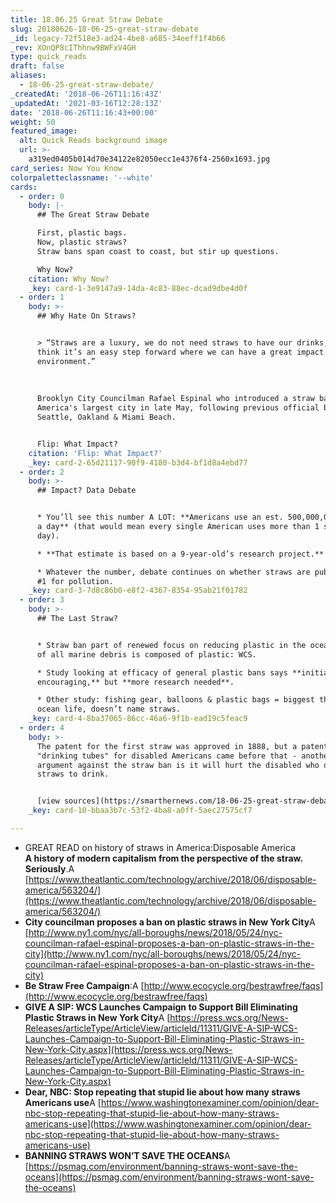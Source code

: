 ```yaml
---
title: 18.06.25 Great Straw Debate
slug: 20180626-18-06-25-great-straw-debate
_id: legacy-72f518e3-ad24-4be8-a685-34eeff1f4b66
_rev: XOnQP8cIThhnw9BWFxV4GH
type: quick_reads
draft: false
aliases:
  - 18-06-25-great-straw-debate/
_createdAt: '2018-06-26T11:16:43Z'
_updatedAt: '2021-03-16T12:28:13Z'
date: '2018-06-26T11:16:43+00:00'
weight: 50
featured_image:
  alt: Quick Reads background image
  url: >-
    a319ed0405b014d70e34122e82050ecc1e4376f4-2560x1693.jpg
card_series: Now You Know
colorpaletteclassname: '--white'
cards:
  - order: 0
    body: |-
      ## The Great Straw Debate

      First, plastic bags.  
      Now, plastic straws?  
      Straw bans span coast to coast, but stir up questions.

      Why Now?
    citation: Why Now?
    _key: card-1-3e9147a9-14da-4c83-88ec-dcad9dbe4d0f
  - order: 1
    body: >-
      ## Why Hate On Straws?


      > “Straws are a luxury, we do not need straws to have our drinks, and I
      think it’s an easy step forward where we can have a great impact for our
      environment.”  
        
        
        
      Brooklyn City Councilman Rafael Espinal who introduced a straw ban for
      America's largest city in late May, following previous official bans in
      Seattle, Oakland & Miami Beach.


      Flip: What Impact?
    citation: 'Flip: What Impact?'
    _key: card-2-65d21117-90f9-4180-b3d4-bf1d8a4ebd77
  - order: 2
    body: >-
      ## Impact? Data Debate


      * You’ll see this number A LOT: **Americans use an est. 500,000,000 straws
      a day** (that would mean every single American uses more than 1 straw a
      day).

      * **That estimate is based on a 9-year-old’s research project.**

      * Whatever the number, debate continues on whether straws are public enemy
      #1 for pollution.
    _key: card-3-7d8c86b0-e8f2-4367-8354-95ab21f01782
  - order: 3
    body: >-
      ## The Last Straw?


      * Straw ban part of renewed focus on reducing plastic in the ocean. 60-80%
      of all marine debris is composed of plastic: WCS.

      * Study looking at efficacy of general plastic bans says **initial results
      encouraging,** but **more research needed**.

      * Other study: fishing gear, balloons & plastic bags = biggest threat to
      ocean life, doesn’t name straws.
    _key: card-4-8ba37065-86cc-46a6-9f1b-ead19c5feac9
  - order: 4
    body: >-
      The patent for the first straw was approved in 1888, but a patent for
      "drinking tubes" for disabled Americans came before that - another
      argument against the straw ban is it will hurt the disabled who depend on
      straws to drink.


      [view sources](https://smarthernews.com/18-06-25-great-straw-debate/)
    _key: card-10-bbaa3b7c-53f2-4ba8-a0ff-5aec27575cf7

---
```

* GREAT READ on history of straws in America:Disposable America  
**A history of modern capitalism from the perspective of the straw. Seriously**.A [https://www.theatlantic.com/technology/archive/2018/06/disposable-america/563204/](https://www.theatlantic.com/technology/archive/2018/06/disposable-america/563204/)
* **City councilman proposes a ban on plastic straws in New York City**A [http://www.ny1.com/nyc/all-boroughs/news/2018/05/24/nyc-councilman-rafael-espinal-proposes-a-ban-on-plastic-straws-in-the-city](http://www.ny1.com/nyc/all-boroughs/news/2018/05/24/nyc-councilman-rafael-espinal-proposes-a-ban-on-plastic-straws-in-the-city)
* **Be Straw Free Campaign**:A [http://www.ecocycle.org/bestrawfree/faqs](http://www.ecocycle.org/bestrawfree/faqs)
* **GIVE A SIP: WCS Launches Campaign to Support Bill Eliminating Plastic Straws in New York City**A [https://press.wcs.org/News-Releases/articleType/ArticleView/articleId/11311/GIVE-A-SIP-WCS-Launches-Campaign-to-Support-Bill-Eliminating-Plastic-Straws-in-New-York-City.aspx](https://press.wcs.org/News-Releases/articleType/ArticleView/articleId/11311/GIVE-A-SIP-WCS-Launches-Campaign-to-Support-Bill-Eliminating-Plastic-Straws-in-New-York-City.aspx)
* **Dear, NBC: Stop repeating that stupid lie about how many straws Americans use**A [https://www.washingtonexaminer.com/opinion/dear-nbc-stop-repeating-that-stupid-lie-about-how-many-straws-americans-use](https://www.washingtonexaminer.com/opinion/dear-nbc-stop-repeating-that-stupid-lie-about-how-many-straws-americans-use)
* **BANNING STRAWS WON’T SAVE THE OCEANS**A [https://psmag.com/environment/banning-straws-wont-save-the-oceans](https://psmag.com/environment/banning-straws-wont-save-the-oceans)